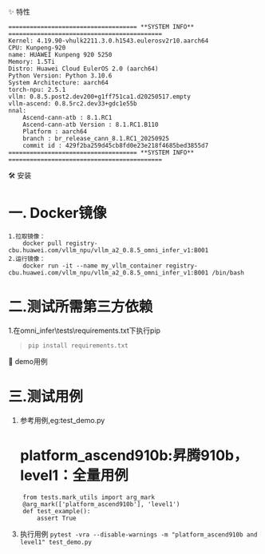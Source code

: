 ✨ 特性
```
==================================== **SYSTEM INFO** ===========================================
Kernel: 4.19.90-vhulk2211.3.0.h1543.eulerosv2r10.aarch64
CPU: Kunpeng-920
name: HUAWEI Kunpeng 920 5250
Memory: 1.5Ti
Distro: Huawei Cloud EulerOS 2.0 (aarch64)
Python Version: Python 3.10.6
System Architecture: aarch64
torch-npu: 2.5.1
vllm: 0.8.5.post2.dev200+g1ff751ca1.d20250517.empty
vllm-ascend: 0.8.5rc2.dev33+gdc1e55b
nnal:
    Ascend-cann-atb : 8.1.RC1
    Ascend-cann-atb Version : 8.1.RC1.B110
    Platform : aarch64
    branch : br_release_cann_8.1.RC1_20250925
    commit id : 429f2ba259d45cb8fd0e23e218f4685bed3855d7
==================================== **SYSTEM INFO** ===========================================
```
🛠️ 安装
# **一. Docker镜像**
```
1.拉取镜像：
    docker pull registry-cbu.huawei.com/vllm_npu/vllm_a2_0.8.5_omni_infer_v1:B001
2.运行镜像：
    docker run -it --name my_vllm_container registry-cbu.huawei.com/vllm_npu/vllm_a2_0.8.5_omni_infer_v1:B001 /bin/bash
```

# **二.测试所需第三方依赖**
1.在omni_infer\tests\requirements.txt下执行pip
> `pip install requirements.txt`

📖 demo用例
# **三.测试用例**
1. 参考用例,eg:test_demo.py
    # platform_ascend910b:昇腾910b，level1：全量用例
```
    from tests.mark_utils import arg_mark
    @arg_mark(['platform_ascend910b'], 'level1')
    def test_example():
        assert True
```
3. 执行用例
    `pytest -vra --disable-warnings -m "platform_ascend910b and level1" test_demo.py`
